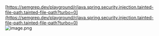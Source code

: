 [https://semgrep.dev/playground/r/java.spring.security.injection.tainted-file-path.tainted-file-path?turbo=0](https://semgrep.dev/playground/r/java.spring.security.injection.tainted-file-path.tainted-file-path?turbo=0)<br />![image.png](https://cdn.nlark.com/yuque/0/2023/png/1345801/1690699842684-81e9e533-543c-4c6d-9d42-d02c0b400a66.png#averageHue=%23fcfaf4&clientId=u7ceb7d3b-e9a9-4&from=paste&height=722&id=u2a9cbfcb&originHeight=902&originWidth=1920&originalType=binary&ratio=1.25&rotation=0&showTitle=false&size=324909&status=done&style=none&taskId=ucef26cdf-50e5-46ad-8426-99351358a77&title=&width=1536)
